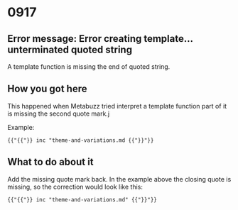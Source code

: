 # 0917 

## Error message:  Error creating  template... unterminated quoted string 

A template function is missing the end of quoted string.

## How you got here

This happened when Metabuzz tried interpret a template function
part of it is missing the second quote mark.j

Example:

```
{{"{{"}} inc "theme-and-variations.md {{"}}"}} 
```
## What to do about it

Add the missing quote mark back. 
In the example above the closing quote is missing,
so the correction would look like this:

```
{{"{{"}} inc "theme-and-variations.md" {{"}}"}} 
````



